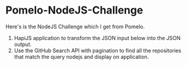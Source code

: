 # Pomelo-NodeJS-Challenge

Here's is the NodeJS Challenge which I get from Pomelo.

1. HapiJS application to transform the JSON input below into the JSON output.
2. Use the GitHub Search API with pagination to find all the repositories that match the query nodejs and display on application.
